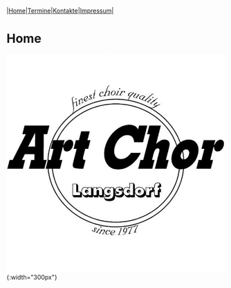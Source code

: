 |[Home](index.md)|[Termine](termine.md)|[Kontakte](kontakte.md)|[Impressum](impressum.md)|

# Home

![Logo](img/artchorlogo.jpg){:width="300px"}
